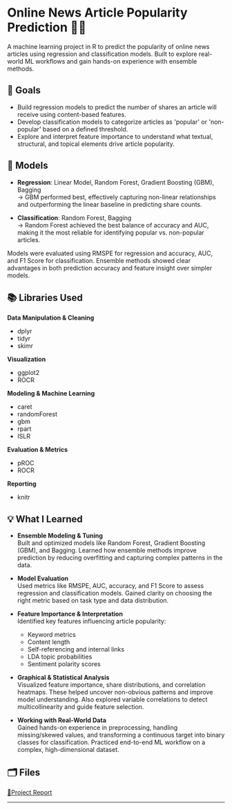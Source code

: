# Online News Article Popularity Prediction 📰🔮

A machine learning project in R to predict the popularity of online news articles using regression and classification models. 
Built to explore real-world ML workflows and gain hands-on experience with ensemble methods.

## 🚀 Goals
- Build regression models to predict the number of shares an article will receive using content-based features.
- Develop classification models to categorize articles as 'popular' or 'non-popular' based on a defined threshold.
- Explore and interpret feature importance to understand what textual, structural, and topical elements drive article popularity.

## 🧠 Models

- **Regression**: Linear Model, Random Forest, Gradient Boosting (GBM), Bagging  
  → GBM performed best, effectively capturing non-linear relationships and outperforming the linear baseline in predicting share counts.

- **Classification**: Random Forest, Bagging  
  → Random Forest achieved the best balance of accuracy and AUC, making it the most reliable for identifying popular vs. non-popular articles.

Models were evaluated using RMSPE for regression and accuracy, AUC, and F1 Score for classification. Ensemble methods showed clear advantages in both prediction accuracy and feature insight over simpler models.


## 📚 Libraries Used
**Data Manipulation & Cleaning**  
- dplyr  
- tidyr  
- skimr  

**Visualization**  
- ggplot2  
- ROCR  

**Modeling & Machine Learning**  
- caret  
- randomForest  
- gbm  
- rpart  
- ISLR  

**Evaluation & Metrics**  
- pROC  
- ROCR  

**Reporting**  
- knitr  

## 💡 What I Learned

- **Ensemble Modeling & Tuning**  
  Built and optimized models like Random Forest, Gradient Boosting (GBM), and Bagging. Learned how ensemble methods improve prediction by reducing overfitting and capturing complex patterns in the data.

- **Model Evaluation**  
  Used metrics like RMSPE, AUC, accuracy, and F1 Score to assess regression and classification models. Gained clarity on choosing the right metric based on task type and data distribution.

- **Feature Importance & Interpretation**  
  Identified key features influencing article popularity:
  - Keyword metrics 
  - Content length 
  - Self-referencing and internal links 
  - LDA topic probabilities
  - Sentiment polarity scores

- **Graphical & Statistical Analysis**  
  Visualized feature importance, share distributions, and correlation heatmaps. These helped uncover non-obvious patterns and improve model understanding. Also explored variable correlations to detect multicollinearity and guide feature selection.

- **Working with Real-World Data**  
  Gained hands-on experience in preprocessing, handling missing/skewed values, and transforming a continuous target into binary classes for classification. Practiced end-to-end ML workflow on a complex, high-dimensional dataset.

## 🗂️ Files
[📄Project Report](./Predicting_Article_Popularity_Abhinethra.html)

---
